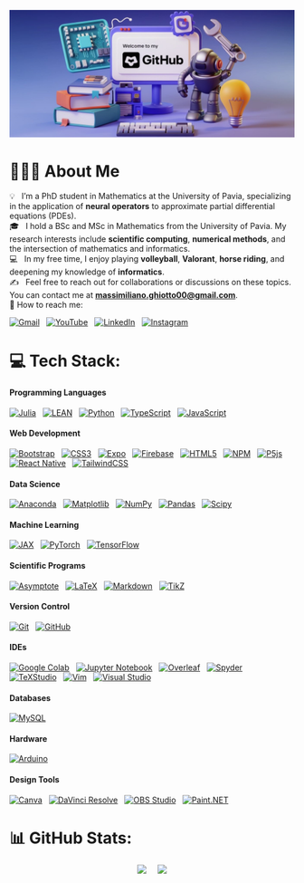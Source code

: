![BannerPNG](https://github.com/MaxGhi8/MaxGhi8/blob/main/banner2.jpeg)

# 👨🏻‍💻 About Me

💡 &nbsp; I’m a PhD student in Mathematics at the University of Pavia, specializing in the application of **neural operators** to approximate partial differential equations (PDEs).\
🎓 &nbsp; I hold a BSc and MSc in Mathematics from the University of Pavia. My research interests include **scientific computing**, **numerical methods**, and the intersection of mathematics and informatics.\
💻 &nbsp; In my free time, I enjoy playing **volleyball**, **Valorant**, **horse riding**, and deepening my knowledge of **informatics**.\
✍️ &nbsp; Feel free to reach out for collaborations or discussions on these topics. You can contact me at **massimiliano.ghiotto00@gmail.com**.\
💬 How to reach me:

<a href="mailto:massimiliano.ghiotto00@gmail.com"><img alt="Gmail" src="https://img.shields.io/badge/-Gmail-05122A?style=flat&logo=gmail"/></a> &nbsp;
<a href="https://youtube.com/@UCriyKfaUh1k8QgyN8cCwx4A"><img alt="YouTube" src="https://img.shields.io/badge/-YouTube-05122A?style=flat&logo=YouTube"/></a> &nbsp;
<a href="https://www.linkedin.com/in/Massimiliano-Ghiotto/"><img alt="LinkedIn" src="https://img.shields.io/badge/-Linkedin-05122A?&style=flat&logo=linkedin"/></a> &nbsp;
<a href="https://instagram.com/mateMATTIci"><img alt="Instagram" src="https://img.shields.io/badge/-Instagram-05122A?logo=Instagram"/></a> &nbsp;

# 💻 Tech Stack:

#### **Programming Languages**

[![Julia](https://img.shields.io/badge/-Julia-05122A?style=flat&logo=julia)](https://julialang.org/) &nbsp;
[![LEAN](https://img.shields.io/badge/-LEAN-05122A?style=flat&logo=lean)](https://leanprover.github.io/) &nbsp;
[![Python](https://img.shields.io/badge/-Python-05122A?style=flat&logo=python)](https://www.python.org/doc/) &nbsp;
[![TypeScript](https://img.shields.io/badge/-Typescript-05122A?style=flat&logo=typescript)](https://www.typescriptlang.org/) &nbsp;
[![JavaScript](https://img.shields.io/badge/-Javascript-05122A?style=flat&logo=javascript)](https://developer.mozilla.org/en-US/docs/Web/JavaScript) &nbsp;

#### **Web Development**

[![Bootstrap](https://img.shields.io/badge/-Bootstrap-05122A?style=flat&logo=bootstrap)](https://getbootstrap.com/) &nbsp;
[![CSS3](https://img.shields.io/badge/-CSS-05122A?style=flat&logo=css3)](https://developer.mozilla.org/en-US/docs/Web/CSS) &nbsp;
[![Expo](https://img.shields.io/badge/-Expo-05122A?style=flat&logo=expo)](https://expo.dev/) &nbsp;
[![Firebase](https://img.shields.io/badge/-Firebase-05122A?style=flat&logo=firebase)](https://firebase.google.com/) &nbsp;
[![HTML5](https://img.shields.io/badge/-HTML-05122A?style=flat&logo=html5)](https://developer.mozilla.org/en-US/docs/Web/HTML) &nbsp;
[![NPM](https://img.shields.io/badge/-NPM-05122A?style=flat&logo=npm)](https://www.npmjs.com/) &nbsp;
[![P5js](https://img.shields.io/badge/-p5.js-05122A?style=flat&logo=p5.js)](https://p5js.org/) &nbsp;
[![React Native](https://img.shields.io/badge/-React_native-05122A?style=flat&logo=react)](https://reactnative.dev/) &nbsp;
[![TailwindCSS](https://img.shields.io/badge/-Tailwindcss-05122A?style=flat&logo=tailwind-css)](https://tailwindcss.com/) &nbsp;

#### **Data Science**

[![Anaconda](https://img.shields.io/badge/-Anaconda-05122A?style=flat&logo=anaconda)](https://www.anaconda.com/) &nbsp;
[![Matplotlib](https://img.shields.io/badge/-Matplotlib-05122A?style=flat&logo=Matplotlib)](https://matplotlib.org/) &nbsp;
[![NumPy](https://img.shields.io/badge/-Numpy-05122A?style=flat&logo=numpy)](https://numpy.org/) &nbsp;
[![Pandas](https://img.shields.io/badge/-Pandas-05122A?style=flat&logo=pandas)](https://pandas.pydata.org/) &nbsp;
[![Scipy](https://img.shields.io/badge/-SciPy-05122A?style=flat&logo=scipy)](https://www.scipy.org/) &nbsp;

#### **Machine Learning**

[![JAX](https://img.shields.io/badge/-JAX-05122A?style=flat&logo=google)](https://jax.readthedocs.io/en/latest/) &nbsp;
[![PyTorch](https://img.shields.io/badge/-PyTorch-05122A?style=flat&logo=PyTorch)](https://pytorch.org/) &nbsp;
[![TensorFlow](https://img.shields.io/badge/-TensorFlow-05122A?style=flat&logo=TensorFlow)](https://www.tensorflow.org/) &nbsp;

#### **Scientific Programs**

[![Asymptote](https://img.shields.io/badge/-Asymptote-05122A?style=flat&logo=asymptote)](https://asymptote.sourceforge.io/) &nbsp;
[![LaTeX](https://img.shields.io/badge/-LaTeX-05122A?style=flat&logo=latex)](https://www.latex-project.org/) &nbsp;
[![Markdown](https://img.shields.io/badge/-Markdown-05122A?style=flat&logo=markdown)](https://daringfireball.net/projects/markdown/) &nbsp;
[![TikZ](https://img.shields.io/badge/-TikZ-05122A?style=flat&logo=latex)](https://www.ctan.org/pkg/pgf) &nbsp;

#### **Version Control**

[![Git](https://img.shields.io/badge/-Git-05122A?style=flat&logo=git)](https://git-scm.com/) &nbsp;
[![GitHub](https://img.shields.io/badge/-Github-05122A?style=flat&logo=github)](https://github.com/) &nbsp;

#### **IDEs**

[![Google Colab](https://img.shields.io/badge/-Google_Colab-05122A?style=flat&logo=googlecolab)](https://colab.research.google.com/) &nbsp;
[![Jupyter Notebook](https://img.shields.io/badge/-Jupyter_Notebook-05122A?style=flat&logo=jupyter)](https://jupyter.org/) &nbsp;
[![Overleaf](https://img.shields.io/badge/-Overleaf-05122A?style=flat&logo=overleaf)](https://www.overleaf.com/) &nbsp;
[![Spyder](https://img.shields.io/badge/-Spyder-05122A?style=flat&logo=spyder)](https://docs.spyder-ide.org/) &nbsp;
[![TeXStudio](https://img.shields.io/badge/-TeX_Studio-05122A?style=flat&logo=texstudio)](https://www.texstudio.org/) &nbsp;
[![Vim](https://img.shields.io/badge/-Vim-05122A?style=flat&logo=vim)](https://www.vim.org/) &nbsp;
[![Visual Studio](https://img.shields.io/badge/-Visual_Studio-05122A?style=flat&logo=visualstudio)](https://visualstudio.microsoft.com/) &nbsp;

#### **Databases**

[![MySQL](https://img.shields.io/badge/-MySQL-05122A?style=flat&logo=mysql)](https://www.mysql.com/) &nbsp;

#### **Hardware**

[![Arduino](https://img.shields.io/badge/-Arduino-05122A?style=flat&logo=Arduino)](https://www.arduino.cc/) &nbsp;

#### **Design Tools**

[![Canva](https://img.shields.io/badge/-Canva-05122A?style=flat&logo=Canva)](https://www.canva.com/) &nbsp;
[![DaVinci Resolve](https://img.shields.io/badge/-DaVinci_Resolve-05122A?style=flat&logo=blackmagicdesign)](https://www.blackmagicdesign.com/products/davinciresolve/) &nbsp;
[![OBS Studio](https://img.shields.io/badge/-OBS_Studio-05122A?style=flat&logo=obsstudio)](https://obsproject.com/) &nbsp;
[![Paint.NET](https://img.shields.io/badge/-Paint.NET-05122A?style=flat&logo=paintdotnet)](https://www.getpaint.net/) &nbsp;

# 📊 GitHub Stats:

<div style="display: flex; justify-content: center; align-items: center; gap: 20px;">
  <img src="https://github-readme-stats.vercel.app/api/top-langs/?username=MaxGhi8&theme=dark&hide_border=true&include_all_commits=false&count_private=true&layout=compact" height="195px"/>
  <img src="https://github-readme-stats.vercel.app/api?username=MaxGhi8&theme=dark&hide_border=true&include_all_commits=false&count_private=true" height="195px"/>
</div>
<!-- ![](https://github-readme-streak-stats.herokuapp.com/?user=MaxGhi8&theme=dark&hide_border=false)<br/> -->
